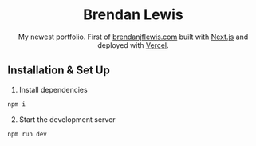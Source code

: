 
<h1 align="center">
    Brendan Lewis
</h1>
<p align="center">
    My newest portfolio. First of <a href="https://brendanjflewis.com/">brendanjflewis.com</a> built with <a href="https://nextjs.org/">Next.js</a> and deployed with <a href="https://vercel.com/">Vercel</a>.
</p>

## Installation & Set Up

1. Install dependencies

```sh
npm i
```

2. Start the development server

``` sh
npm run dev
```